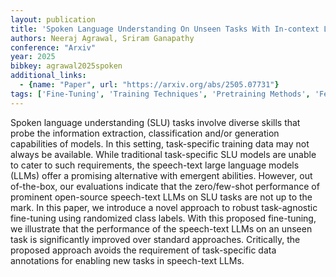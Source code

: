 ```yaml
---
layout: publication
title: 'Spoken Language Understanding On Unseen Tasks With In-context Learning'
authors: Neeraj Agrawal, Sriram Ganapathy
conference: "Arxiv"
year: 2025
bibkey: agrawal2025spoken
additional_links:
  - {name: "Paper", url: "https://arxiv.org/abs/2505.07731"}
tags: ['Fine-Tuning', 'Training Techniques', 'Pretraining Methods', 'Few-Shot', 'Prompting', 'In-Context Learning']
---
```

Spoken language understanding (SLU) tasks involve diverse skills that probe the information extraction, classification and/or generation capabilities of models. In this setting, task-specific training data may not always be available. While traditional task-specific SLU models are unable to cater to such requirements, the speech-text large language models (LLMs) offer a promising alternative with emergent abilities. However, out of-the-box, our evaluations indicate that the zero/few-shot performance of prominent open-source speech-text LLMs on SLU tasks are not up to the mark. In this paper, we introduce a novel approach to robust task-agnostic fine-tuning using randomized class labels. With this proposed fine-tuning, we illustrate that the performance of the speech-text LLMs on an unseen task is significantly improved over standard approaches. Critically, the proposed approach avoids the requirement of task-specific data annotations for enabling new tasks in speech-text LLMs.
